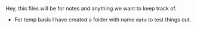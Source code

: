 Hey, this files will be for notes and anything we want to keep track of. 

- For temp basis I have created a folder with name `data` to test things out.